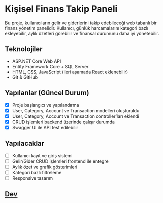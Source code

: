 # Kişisel Finans Takip Paneli
Bu proje, kullanıcıların gelir ve giderlerini takip edebileceği web tabanlı bir finans yönetim panelidir.
Kullanıcı, günlük harcamalarını kategori bazlı ekleyebilir, aylık özetleri görebilir ve finansal durumunu daha iyi yönetebilir.

## Teknolojiler

- ASP.NET Core Web API
- Entity Framework Core + SQL Server
- HTML, CSS, JavaScript (ileri aşamada React eklenebilir)
- Git & GitHub

## Yapılanlar (Güncel Durum)

- [x] Proje başlangıcı ve yapılandırma
- [x] User, Category, Account ve Transaction modelleri oluşturuldu
- [x] User, Category, Account ve Transaction controller’ları eklendi
- [x] CRUD işlemleri backend üzerinde çalışır durumda
- [x] Swagger UI ile API test edilebilir

## Yapılacaklar

- [ ] Kullanıcı kayıt ve giriş sistemi
- [ ] Gelir/Gider CRUD işlemleri frontend ile entegre
- [ ] Aylık özet ve grafik gösterimleri
- [ ] Kategori bazlı filtreleme
- [ ] Responsive tasarım

## [Dev](https://github.com/yigitkagankartal)
